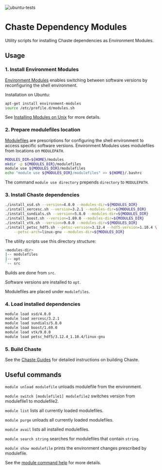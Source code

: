 ![ubuntu-tests](https://github.com/Chaste/dependency-modules/actions/workflows/ubuntu-tests.yml/badge.svg)

# Chaste Dependency Modules

Utility scripts for installing Chaste dependencies as Environment Modules.

## Usage

### 1. Install Environment Modules

[Environment Modules](https://modules.readthedocs.io/) enables switching between software versions by reconfiguring the shell environment.

Installation on Ubuntu:

``` bash
apt-get install environment-modules
source /etc/profile.d/modules.sh
```

See [Installing Modules on Unix](https://modules.readthedocs.io/en/latest/INSTALL.html) for more details.

### 2. Prepare modulefiles location

[Modulefiles](https://modules.readthedocs.io/en/latest/modulefile.html) are prescriptions for configuring the shell environment to access specific software versions. Environment Modules uses modulefiles from locations on `MODULEPATH`.

``` bash
MODULES_DIR=${HOME}/modules
mkdir -p ${MODULES_DIR}/modulefiles
module use ${MODULES_DIR}/modulefiles
echo "module use ${MODULES_DIR}/modulefiles" >> ${HOME}/.bashrc
```

The command `module use directory` prepends `directory` to `MODULEPATH`.

### 3. Install Chaste dependencies

``` bash
./install_xsd.sh --version=4.0.0 --modules-dir=${MODULES_DIR}
./install_xercesc.sh --version=3.2.1 --modules-dir=${MODULES_DIR}
./install_sundials.sh --version=5.8.0 --modules-dir=${MODULES_DIR}
./install_boost.sh --version=1.69.0 --modules-dir=${MODULES_DIR}
./install_vtk.sh --version=9.0.0 --modules-dir=${MODULES_DIR}
./install_petsc_hdf5.sh --petsc-version=3.12.4 --hdf5-version=1.10.4 \
    --petsc-arch=linux-gnu --modules-dir=${MODULES_DIR}
```

The utility scripts use this directory structure:

``` bash
<modules-dir>
|-- modulefiles
|-- opt
`-- src
```

Builds are done from `src`.

Software versions are installed to `opt`.

Modulefiles are placed under `modulefiles`.

### 4. Load installed dependencies

``` bash
module load xsd/4.0.0
module load xercesc/3.2.1
module load sundials/5.8.0
module load boost/1.69.0
module load vtk/9.0.0
module load petsc_hdf5/3.12.4_1.10.4/linux-gnu
```

### 5. Build Chaste

See the [Chaste Guides](https://chaste.cs.ox.ac.uk/trac/wiki/ChasteGuides/CmakeFirstRun) for detailed instructions on building Chaste.

## Useful commands

`module unload modulefile` unloads modulefile from the environment.

`module switch [modulefile1] modulefile2` switches version from modulefile1 to modulefile2.

`module list` lists all currently loaded modulefiles.

`module purge` unloads all currently loaded modulefiles.

`module avail` lists all installed modulefiles.

`module search string` searches for modulefiles that contain `string`.

`module show modulefile` prints the environment changes prescribed by modulefile.

See the [module command help](https://modules.readthedocs.io/en/latest/module.html) for more details.
